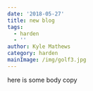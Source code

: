 ```yaml
---
date: '2018-05-27'
title: new blog
tags:
  - harden
  - ''
author: Kyle Mathews
category: harden
mainImage: /img/golf3.jpg
---
```

here is some body copy
